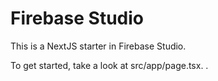 # Firebase Studio

This is a NextJS starter in Firebase Studio.

To get started, take a look at src/app/page.tsx.
.
